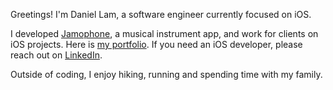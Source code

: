 Greetings! I'm Daniel Lam, a software engineer currently focused on iOS. 

I developed [Jamophone](https://apps.apple.com/app/id535422655), a musical instrument app, and work for clients on iOS projects. Here is [my portfolio](/portfolio.html). If you need an iOS developer, please reach out on [LinkedIn](https://www.linkedin.com/in/danie11am).

Outside of coding, I enjoy hiking, running and spending time with my family.
